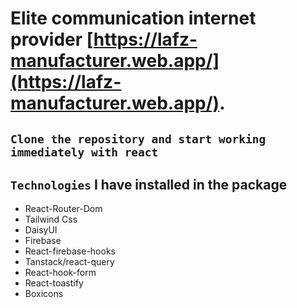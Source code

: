 # Elite communication internet provider [https://lafz-manufacturer.web.app/](https://lafz-manufacturer.web.app/).

## `Clone the repository and start working immediately with react`

## `Technologies` I have installed in the package

* React-Router-Dom
* Tailwind Css
* DaisyUI
* Firebase
* React-firebase-hooks
* Tanstack/react-query
* React-hook-form
* React-toastify
* Boxicons
